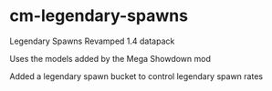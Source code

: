 # cm-legendary-spawns
Legendary Spawns Revamped 1.4 datapack 

Uses the models added by the Mega Showdown mod

Added a legendary spawn bucket to control legendary spawn rates
